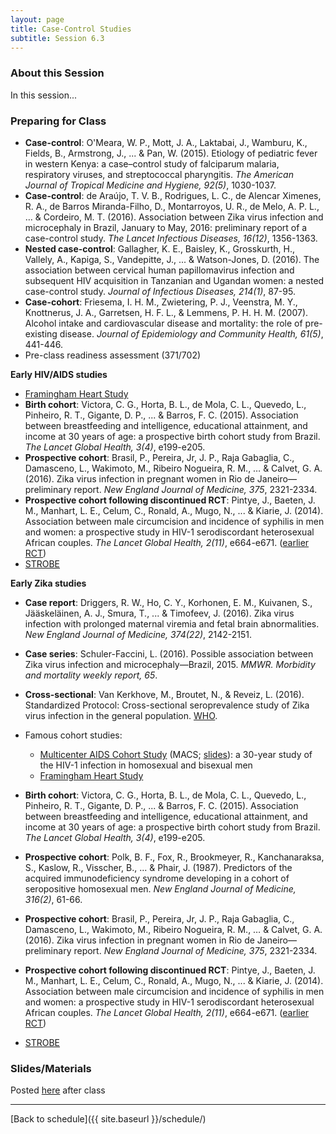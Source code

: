 ```yaml
---
layout: page
title: Case-Control Studies
subtitle: Session 6.3
---
```


### About this Session

In this session...

### Preparing for Class

* **Case-control**: O'Meara, W. P., Mott, J. A., Laktabai, J., Wamburu, K., Fields, B., Armstrong, J., ... & Pan, W. (2015). Etiology of pediatric fever in western Kenya: a case–control study of falciparum malaria, respiratory viruses, and streptococcal pharyngitis. *The American Journal of Tropical Medicine and Hygiene, 92(5)*, 1030-1037.
* **Case-control**: de Araújo, T. V. B., Rodrigues, L. C., de Alencar Ximenes, R. A., de Barros Miranda-Filho, D., Montarroyos, U. R., de Melo, A. P. L., … & Cordeiro, M. T. (2016). Association between Zika virus infection and microcephaly in Brazil, January to May, 2016: preliminary report of a case-control study. *The Lancet Infectious Diseases, 16(12)*, 1356-1363.
* **Nested case-control**: Gallagher, K. E., Baisley, K., Grosskurth, H., Vallely, A., Kapiga, S., Vandepitte, J., ... & Watson-Jones, D. (2016). The association between cervical human papillomavirus infection and subsequent HIV acquisition in Tanzanian and Ugandan women: a nested case-control study. *Journal of Infectious Diseases, 214(1)*, 87-95.
* **Case-cohort**: Friesema, I. H. M., Zwietering, P. J., Veenstra, M. Y., Knottnerus, J. A., Garretsen, H. F. L., & Lemmens, P. H. H. M. (2007). Alcohol intake and cardiovascular disease and mortality: the role of pre-existing disease. *Journal of Epidemiology and Community Health, 61(5)*, 441-446.
* Pre-class readiness assessment (371/702)



**Early HIV/AIDS studies**





* [Framingham Heart Study](https://www.framinghamheartstudy.org/about-fhs/history.php)
* **Birth cohort**: Victora, C. G., Horta, B. L., de Mola, C. L., Quevedo, L., Pinheiro, R. T., Gigante, D. P., ... & Barros, F. C. (2015). Association between breastfeeding and intelligence, educational attainment, and income at 30 years of age: a prospective birth cohort study from Brazil. *The Lancet Global Health, 3(4)*, e199-e205.
* **Prospective cohort**: Brasil, P., Pereira, Jr, J. P., Raja Gabaglia, C., Damasceno, L., Wakimoto, M., Ribeiro Nogueira, R. M., … & Calvet, G. A. (2016). Zika virus infection in pregnant women in Rio de Janeiro—preliminary report. *New England Journal of Medicine, 375*, 2321-2334.
* **Prospective cohort following discontinued RCT**: Pintye, J., Baeten, J. M., Manhart, L. E., Celum, C., Ronald, A., Mugo, N., ... & Kiarie, J. (2014). Association between male circumcision and incidence of syphilis in men and women: a prospective study in HIV-1 serodiscordant heterosexual African couples. *The Lancet Global Health, 2(11)*, e664-e671. ([earlier RCT](http://www.nejm.org/doi/full/10.1056/NEJMoa1108524)) 
* [STROBE](http://www.equator-network.org/reporting-guidelines/strobe/)


**Early Zika studies**

* **Case report**: Driggers, R. W., Ho, C. Y., Korhonen, E. M., Kuivanen, S., Jääskeläinen, A. J., Smura, T., ... & Timofeev, J. (2016). Zika virus infection with prolonged maternal viremia and fetal brain abnormalities. *New England Journal of Medicine, 374(22)*, 2142-2151.
* **Case series**: Schuler-Faccini, L. (2016). Possible association between Zika virus infection and microcephaly—Brazil, 2015. *MMWR. Morbidity and mortality weekly report, 65*.

* **Cross-sectional**: Van Kerkhove, M., Broutet, N., & Reveiz, L. (2016). Standardized Protocol: Cross-sectional seroprevalence study of Zika virus infection in the general population. [WHO](http://cdrwww.who.int/reproductivehealth/zika/ZIKV-cross-sectional-protocol-v1.9.pdf).




* Famous cohort studies:
	* [Multicenter AIDS Cohort Study](http://aidscohortstudy.org/) (MACS; [slides](https://statepi.jhsph.edu/macs/dossier/MACSdossier.pdf)): a 30-year study of the HIV-1 infection in homosexual and bisexual men
	* [Framingham Heart Study](https://www.framinghamheartstudy.org/about-fhs/history.php)
* **Birth cohort**: Victora, C. G., Horta, B. L., de Mola, C. L., Quevedo, L., Pinheiro, R. T., Gigante, D. P., ... & Barros, F. C. (2015). Association between breastfeeding and intelligence, educational attainment, and income at 30 years of age: a prospective birth cohort study from Brazil. *The Lancet Global Health, 3(4)*, e199-e205.
* **Prospective cohort**: Polk, B. F., Fox, R., Brookmeyer, R., Kanchanaraksa, S., Kaslow, R., Visscher, B., ... & Phair, J. (1987). Predictors of the acquired immunodeficiency syndrome developing in a cohort of seropositive homosexual men. *New England Journal of Medicine, 316(2)*, 61-66.
* **Prospective cohort**: Brasil, P., Pereira, Jr, J. P., Raja Gabaglia, C., Damasceno, L., Wakimoto, M., Ribeiro Nogueira, R. M., … & Calvet, G. A. (2016). Zika virus infection in pregnant women in Rio de Janeiro—preliminary report. *New England Journal of Medicine, 375*, 2321-2334.
* **Prospective cohort following discontinued RCT**: Pintye, J., Baeten, J. M., Manhart, L. E., Celum, C., Ronald, A., Mugo, N., ... & Kiarie, J. (2014). Association between male circumcision and incidence of syphilis in men and women: a prospective study in HIV-1 serodiscordant heterosexual African couples. *The Lancet Global Health, 2(11)*, e664-e671. ([earlier RCT](http://www.nejm.org/doi/full/10.1056/NEJMoa1108524)) 
* [STROBE](http://www.equator-network.org/reporting-guidelines/strobe/)


### Slides/Materials

Posted [here](https://drive.google.com/drive/folders/0Bxn_jkXZ1lxuVklQakF4MjZGSDQ?usp=sharing) after class

* * *

[Back to schedule]({{ site.baseurl }}/schedule/)